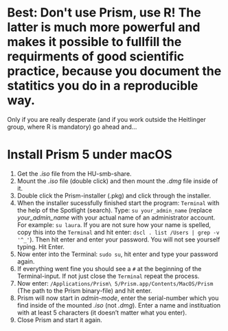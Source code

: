 # Best: Don't use Prism, use R! The latter is much more powerful and makes it possible to fullfill the requirments of good scientific practice, because you document the statitics you do in a reproducible way.

Only if you are really desperate (and if you work outside the Heitlinger group, where R is mandatory) go ahead and... 

# Install Prism 5 under macOS

1.  Get the *.iso* file from the HU-smb-share.
2.  Mount the *.iso* file (double click) and then mount the *.dmg* file inside of it.
3.  Double click the Prism-installer (.pkg) and click through the installer.
4.  When the installer sucessfully finished start the program: `Terminal` with the help of the Spotlight (search). Type: `su your_admin_name` (replace *your_admin_name* with your actual name of an administrator account. For example: `su laura`. If you are not sure how your name is spelled, copy this into the `Terminal` and hit enter: `dscl . list /Users | grep -v '^_'`). Then hit enter and enter your password. You will not see yourself typing. Hit Enter.
5.  Now enter into the Terminal: `sudo su`, hit enter and type your password again.
6.  If everything went fine you should see a `#` at the beginning of the Terminal-input. If not just close the `Terminal` repeat the process.
7.  Now enter: `/Applications/Prism\ 5/Prism.app/Contents/MacOS/Prism` (The path to the Prism binary-file) and hit enter.
8.  Prism will now start in *admin-mode*, enter the serial-number which you find inside of the mounted *.iso* (not *.dmg*). Enter a name and instituation with at least 5 characters (it doesn’t matter what you enter).
9.  Close Prism and start it again.
